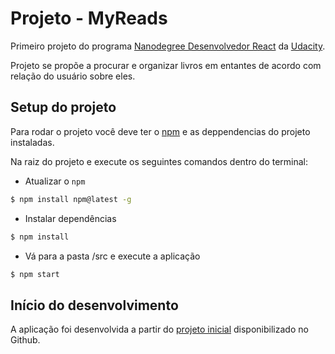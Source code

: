 # Projeto - MyReads

Primeiro projeto do programa [Nanodegree Desenvolvedor React](https://br.udacity.com/course/react-nanodegree--nd019) da [Udacity](https://br.udacity.com/).

Projeto se propõe a procurar e  organizar livros em entantes de acordo com relação do usuário sobre eles.  

## Setup do projeto

Para rodar o projeto você deve ter o [npm](https://www.npmjs.com/) e as deppendencias do projeto instaladas.

Na raiz do projeto e execute os seguintes comandos dentro do terminal:

* Atualizar o `npm`

```bash
$ npm install npm@latest -g
```

* Instalar dependências

```bash
$ npm install
```

* Vá para a pasta /src e execute a aplicação

```bash
$ npm start
```

## Início do desenvolvimento

A aplicação foi desenvolvida a partir do [projeto inicial](https://github.com/udacity/reactnd-project-myreads-starter) disponibilizado no Github.

